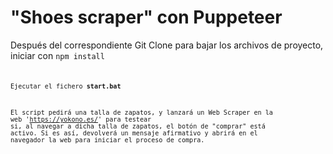 # "Shoes scraper" con Puppeteer

Después del correspondiente Git Clone para bajar los archivos de proyecto, iniciar con <code>npm install<code>

Ejecutar el fichero **start.bat**

El script pedirá una talla de zapatos, y lanzará un Web Scraper en la web 'https://yokono.es/' para testear si, al navegar a dicha talla de zapatos, el botón de "comprar" está activo. Si es así, devolverá un mensaje afirmativo y abrirá en el navegador la web para iniciar el proceso de compra.

